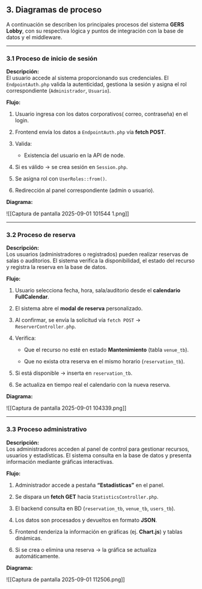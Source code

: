 ## 3. Diagramas de proceso

A continuación se describen los principales procesos del sistema **GERS Lobby**, con su respectiva lógica y puntos de integración con la base de datos y el middleware.

---

### 3.1 Proceso de inicio de sesión

**Descripción:**  
El usuario accede al sistema proporcionando sus credenciales. El `EndpointAuth.php` valida la autenticidad, gestiona la sesión y asigna el rol correspondiente (`Administrador`, `Usuario`).

**Flujo:**

1. Usuario ingresa con los datos corporativos( correo, contraseña) en el  login.
    
2. Frontend envía los datos a `EndpointAuth.php` vía **fetch POST**.
    
3. Valida:
    
    - Existencia del usuario en la API de node.
    
4. Si es válido → se crea sesión en `Session.php`.
    
5. Se asigna rol con `UserRoles::from()`.
    
6. Redirección al panel correspondiente (admin o usuario).
    

**Diagrama:**  

![[Captura de pantalla 2025-09-01 101544 1.png]]

---

### 3.2 Proceso de reserva

**Descripción:**  
Los usuarios (administradores o registrados) pueden realizar reservas de salas o auditorios. El sistema verifica la disponibilidad, el estado del recurso y registra la reserva en la base de datos.

**Flujo:**

1. Usuario selecciona fecha, hora, sala/auditorio desde el **calendario FullCalendar**.
    
2. El sistema abre el **modal de reserva** personalizado.
    
3. Al confirmar, se envía la solicitud vía `fetch POST` → `ReserverController.php`.
    
4. Verifica:
    
    - Que el recurso no esté en estado **Mantenimiento** (tabla `venue_tb`).
        
    - Que no exista otra reserva en el mismo horario (`reservation_tb`).
        
5. Si está disponible → inserta en `reservation_tb`.
    
6. Se actualiza en tiempo real el calendario con la nueva reserva.
    

**Diagrama:**  

![[Captura de pantalla 2025-09-01 104339.png]]

---

### 3.3 Proceso administrativo

**Descripción:**  
Los administradores acceden al panel de control para gestionar recursos, usuarios y estadísticas. El sistema consulta en la base de datos y presenta información mediante gráficas interactivas.

**Flujo:**

1. Administrador accede a pestaña **“Estadísticas”** en el panel.
    
2. Se dispara un **fetch GET** hacia `StatisticsController.php`.
    
3. El backend consulta en BD (`reservation_tb`, `venue_tb`, `users_tb`).
    
4. Los datos son procesados y devueltos en formato **JSON**.
    
5. Frontend renderiza la información en gráficas (ej. **Chart.js**) y tablas dinámicas.
    
6. Si se crea o elimina una reserva → la gráfica se actualiza automáticamente.
    

**Diagrama:**  

![[Captura de pantalla 2025-09-01 112506.png]]